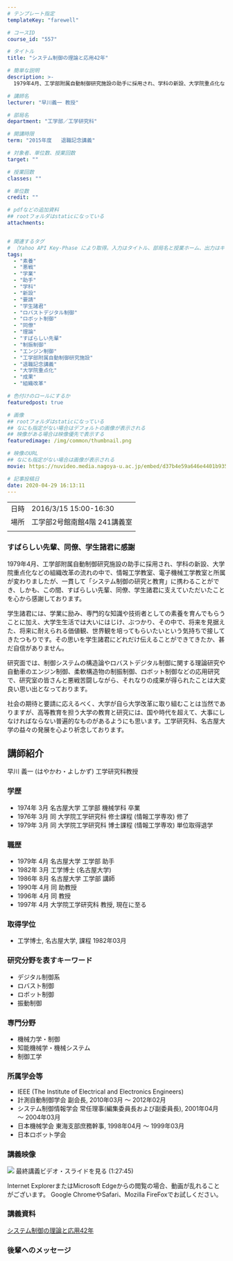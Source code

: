 ```yaml
---
# テンプレート指定
templateKey: "farewell"

# コースID
course_id: "557"

# タイトル
title: "システム制御の理論と応用42年"

# 簡単な説明
description: >-
  1979年4月、工学部附属自動制御研究施設の助手に採用され、学科の新設、大学院重点化などの組織改革の流れの中で、情報工学教室、電子機械工学教室と所属が変わりましたが、一貫して「システム制御の研究と教育」に携わることができ、しかも、この間、すばらしい先輩、同僚、学生諸君に支えていただいたことを心から感謝しております。 学生諸君には、学業に励み、専門的な知識や技術者としての素養を育んでもらうこ ....

# 講師名
lecturer: "早川義一 教授"

# 部局名
department: "工学部／工学研究科"

# 開講時限
term: "2015年度	退職記念講義"

# 対象者、単位数、授業回数
target: ""

# 授業回数
classes: ""

# 単位数
credit: ""

# pdfなどの追加資料
## rootフォルダはstaticになっている
attachments:


# 関連するタグ
# （Yahoo API Key-Phase により取得。入力はタイトル、部局名と授業ホーム、出力はキーフレーズ（tags））
tags:
  - "素養"
  - "悪戦"
  - "学業"
  - "助手"
  - "学科"
  - "新設"
  - "要請"
  - "学生諸君"
  - "ロバストデジタル制御"
  - "ロボット制御"
  - "同僚"
  - "理論"
  - "すばらしい先輩"
  - "制振制御"
  - "エンジン制御"
  - "工学部附属自動制御研究施設"
  - "退職記念講義"
  - "大学院重点化"
  - "成果"
  - "組織改革"

# 色付けのロールにするか
featuredpost: true

# 画像
## rootフォルダはstaticになっている
## なにも指定がない場合はデフォルトの画像が表示される
## 映像がある場合は映像優先で表示する
featuredimage: /img/common/thumbnail.png

# 映像のURL
## なにも指定がない場合は画像が表示される
movie: https://nuvideo.media.nagoya-u.ac.jp/embed/d37b4e59a646e4401b935adcfd74b2047d9ad5a4

# 記事投稿日
date: 2020-04-29 16:13:11
---
```


|   |   |
|---|---|
| 日時 | 2016/3/15  15:00-16:30 |
| 場所 | 工学部2号館南館4階 241講義室 |
|   |   |


### すばらしい先輩、同僚、学生諸君に感謝

1979年4月、工学部附属自動制御研究施設の助手に採用され、学科の新設、大学院重点化などの組織改革の流れの中で、情報工学教室、電子機械工学教室と所属が変わりましたが、一貫して「システム制御の研究と教育」に携わることができ、しかも、この間、すばらしい先輩、同僚、学生諸君に支えていただいたことを心から感謝しております。

学生諸君には、学業に励み、専門的な知識や技術者としての素養を育んでもらうことに加え、大学生生活では大いにはじけ、ぶつかり、その中で、将来を見据えた、将来に耐えられる価値観、世界観を培ってもらいたいという気持ちで接してきたつもりです。その思いを学生諸君にどれだけ伝えることができてきたか、甚だ自信がありません。

研究面では、制御システムの構造論やロバストデジタル制御に関する理論研究や自動車のエンジン制御、柔軟構造物の制振制御、ロボット制御などの応用研究で、研究室の皆さんと悪戦苦闘しながら、それなりの成果が得られたことは大変良い思い出となっております。

社会の期待と要請に応えるべく、大学が自ら大学改革に取り組むことは当然でありますが、高等教育を担う大学の教育と研究には、国や時代を超えて、大事にしなければならない普遍的なものがあるようにも思います。工学研究科、名古屋大学の益々の発展を心より祈念しております。


## 講師紹介

早川 義一 (はやかわ・よしかず) 工学研究科教授

### 学歴

* 1974年 3月 名古屋大学 工学部 機械学科 卒業
* 1976年 3月 同 大学院工学研究科 修士課程 (情報工学専攻) 修了
* 1979年 3月 同 大学院工学研究科 博士課程 (情報工学専攻) 単位取得退学

### 職歴

* 1979年 4月 名古屋大学 工学部 助手
* 1982年 3月 工学博士 (名古屋大学)
* 1986年 8月 名古屋大学 工学部 講師
* 1990年 4月 同 助教授
* 1996年 4月 同 教授
* 1997年 4月 大学院工学研究科 教授, 現在に至る

### 取得学位

* 工学博士, 名古屋大学, 課程 1982年03月

### 研究分野を表すキーワード

* デジタル制御系
* ロバスト制御
* ロボット制御
* 振動制御

### 専門分野

* 機械力学・制御
* 知能機械学・機械システム
* 制御工学

### 所属学会等

* IEEE (The Institute of Electrical and Electronics Engineers)
* 計測自動制御学会 副会長, 2010年03月 ～ 2012年02月
* システム制御情報学会 常任理事(編集委員長および副委員長), 2001年04月 ～ 2004年03月
* 日本機械学会 東海支部庶務幹事, 1998年04月 ～ 1999年03月
* 日本ロボット学会


### 講義映像

![](https://ocw.nagoya-u.jp/files/557/movie.jpg) 
最終講義ビデオ・スライドを見る (1:27:45)

Internet ExplorerまたはMicrosoft Edgeからの閲覧の場合、動画が乱れることがございます。
Google ChromeやSafari、Mozilla FireFoxでお試しください。


### 講義資料

[システム制御の理論と応用42年](https://ocw.nagoya-u.jp/files/557/lsiryou.pdf) 

### 後輩へのメッセージ

<a target="blank" href="https://nuvideo.media.nagoya-u.ac.jp/embed/d046fb7ab86a762d93e084f1c8b94171344cfa88" width="640" height="360" frameborder="0" allowfullscreen></iframe>
-----